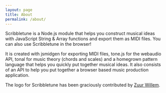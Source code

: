 ```yaml
---
layout: page
title: About
permalink: /about/
---
```


Scribbletune is a Node.js module that helps you construct musical ideas with JavaScript String & Array functions and export them as MIDI files. You can also use Scribbletune in the browser!

It is created with jsmidgen for exporting MIDI files, tone.js for the webaudio API, tonal for music theory (chords and scales) and a homegrown pattern language that helps you quickly put together musical ideas. It also consists of an API to help you put together a browser based music production application.

The logo for Scribbletune has been graciously contributed by [Zuur Willem](https://github.com/zuurw/Graphic-Design-).